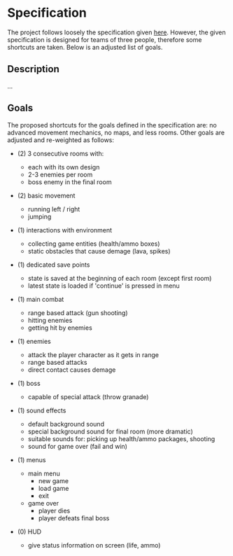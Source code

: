 # Specification

The project follows loosely the specification given [here](https://git.uibk.ac.at/c7031162/703807-advanced-cxx/blob/master/assignment2/metroidvania_specification.md). However, the given specification is designed for teams of three people, therefore some shortcuts are taken. Below is an adjusted list of goals.

## Description

...

## Goals

The proposed shortcuts for the goals defined in the specification are: no advanced movement mechanics, no maps, and less rooms. Other goals are adjusted and re-weighted as follows:

- (2) 3 consecutive rooms with:
    - each with its own design
    - 2-3 enemies per room
    - boss enemy in the final room
  
- (2) basic movement
    - running left / right
    - jumping
    
- (1) interactions with environment
    - collecting game entities (health/ammo boxes)
    - static obstacles that cause demage (lava, spikes)
  
- (1) dedicated save points
    - state is saved at the beginning of each room (except first room)
    - latest state is loaded if 'continue' is pressed in menu

- (1) main combat
    - range based attack (gun shooting)
    - hitting enemies
    - getting hit by enemies
  
- (1) enemies
    - attack the player character as it gets in range
    - range based attacks
    - direct contact causes demage

- (1) boss
    - capable of special attack (throw granade)

- (1) sound effects
    - default background sound
    - special background sound for final room (more dramatic)
    - suitable sounds for: picking up health/ammo packages, shooting
    - sound for game over (fail and win)

- (1) menus
    - main menu
        - new game
        - load game
        - exit
    - game over
        - player dies
        - player defeats final boss

- (0) HUD
    - give status information on screen (life, ammo)
